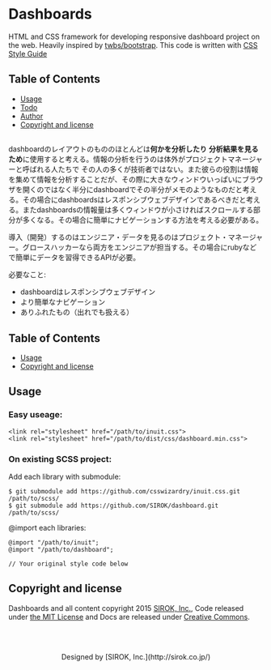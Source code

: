 Dashboards
==========

HTML and CSS framework for developing responsive dashboard project on the web. Heavily inspired by [twbs/bootstrap](https://github.com/twbs/bootstrap). This code is written with [CSS Style Guide](http://cssguidelin.es/)

## Table of Contents

- [Usage](#usage)
- [Todo](#todo)
- [Author](#author)
- [Copyright and license](#copyright-and-license)


##

dashboardのレイアウトのもののほとんどは**何かを分析したり** **分析結果を見るため**に使用すると考える。情報の分析を行うのは体外がプロジェクトマネージャーと呼ばれる人たちで
その人の多くが技術者ではない。また彼らの役割は情報を集めて情報を分析することだが、その際に大きなウィンドウいっぱいにブラウザを開くのではなく半分にdashboardでその半分がメモのようなものだと考える。その場合にdashboardsはレスポンシブウェブデザインであるべきだと考える。またdashboardsの情報量は多くウィンドウが小さければスクロールする部分が多くなる。その場合に簡単にナビゲーションする方法を考える必要がある。

導入（開発）するのはエンジニア・データを見るのはプロジェクト・マネージャー。グロースハッカーなら両方をエンジニアが担当する。その場合にrubyなどで簡単にデータを習得できるAPIが必要。

必要なこと:

- dashboardはレスポンシブウェブデザイン
- より簡単なナビゲーション
- ありふれたもの（出れでも扱える）

## Table of Contents

- [Usage](#usage)
- [Copyright and license](#copyright-and-license)

## Usage

### Easy useage:

    <link rel="stylesheet" href="/path/to/inuit.css">
    <link rel="stylesheet" href="/path/to/dist/css/dashboard.min.css">

### On existing SCSS project:

Add each library with submodule:

    $ git submodule add https://github.com/csswizardry/inuit.css.git /path/to/scss/
    $ git submodule add https://github.com/SIROK/dashboard.git /path/to/scss/

@import each libraries:

    @import "/path/to/inuit";
    @import "/path/to/dashboard";

    // Your original style code below


## Copyright and license

Dashboards and all content copyright 2015 [SIROK, Inc.](http://sirok.co.jp/),  Code released under [the MIT License](LICENSE) and Docs are released under [Creative Commons](http://creativecommons.org/licenses/by-nc/4.0/).

<br><br>
<p align="center">Designed by [SIROK, Inc.](http://sirok.co.jp/)</p>
<br>
